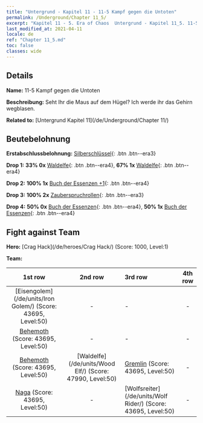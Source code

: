 ```yaml
---
title: "Untergrund - Kapitel 11 - 11-5 Kampf gegen die Untoten"
permalink: /Underground/Chapter 11_5/
excerpt: "Kapitel 11 - 5. Era of Chaos  Untergrund - Kapitel 11_5. 11-5 Kampf gegen die Untoten"
last_modified_at: 2021-04-11
locale: de
ref: "Chapter 11_5.md"
toc: false
classes: wide
---
```


## Details

 **Name:** 11-5 Kampf gegen die Untoten

 **Beschreibung:** Seht Ihr die Maus auf dem Hügel? Ich werde ihr das Gehirn wegblasen.

 **Related to:** [Untergrund Kapitel 11](/de/Underground/Chapter 11/)

## Beutebelohnung

 **Erstabschlussbelohnung:** [Silberschlüssel](/de/Items/con_693/){: .btn .btn--era3}

 **Drop 1:** **33% 0x** [Waldelfe](/de/Items/unt_201/){: .btn .btn--era4}, **67% 1x** [Waldelfe](/de/Items/unt_201/){: .btn .btn--era4}

 **Drop 2:** **100% 1x** [Buch der Essenzen +1](/de/Items/mat_46/){: .btn .btn--era4}

 **Drop 3:** **100% 2x** [Zauberspruchrollen](/de/Items/con_694/){: .btn .btn--era3}

 **Drop 4:** **50% 0x** [Buch der Essenzen](/de/Items/mat_39/){: .btn .btn--era4}, **50% 1x** [Buch der Essenzen](/de/Items/mat_39/){: .btn .btn--era4}


## Fight against Team
 **Hero:** [Crag Hack](/de/heroes/Crag Hack/) (Score: 1000, Level:1)

 **Team:**


  | 1st row | 2nd row | 3rd row | 4th row |
  |:----:|:----:|:----|:----:|
  | [Eisengolem](/de/units/Iron Golem/) (Score: 43695, Level:50)  | - | - | - |
  | [Behemoth](/de/units/Behemoth/) (Score: 43695, Level:50)  | - | - | - |
  | [Behemoth](/de/units/Behemoth/) (Score: 43695, Level:50)  | [Waldelfe](/de/units/Wood Elf/) (Score: 47990, Level:50)  | [Gremlin](/de/units/Gremlin/) (Score: 43695, Level:50)  | - |
  | [Naga](/de/units/Naga/) (Score: 43695, Level:50)  | - | [Wolfsreiter](/de/units/Wolf Rider/) (Score: 43695, Level:50)  | - |


